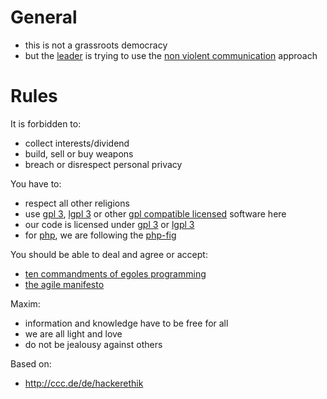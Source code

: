 # General

* this is not a grassroots democracy
* but the [leader](https://github.com/stevleibelt) is trying to use the [non violent communication](http://www.cnvc.org/) approach

# Rules

It is forbidden to:
* collect interests/dividend
* build, sell or buy weapons
* breach or disrespect personal privacy

You have to:
* respect all other religions
* use [gpl 3](https://www.gnu.org/licenses/gpl.html), [lgpl 3](https://www.gnu.org/licenses/lgpl.html) or other [gpl compatible licensed](https://www.gnu.org/licenses/license-list.html#GPLCompatibleLicenses) software here
* our code is licensed under [gpl 3](https://www.gnu.org/licenses/gpl.html) or [lgpl 3](https://www.gnu.org/licenses/lgpl.html)
* for [php](https://www.php.net), we are following the [php-fig](http://www.php-fig.org/)

You should be able to deal and agree or accept:
* [ten commandments of egoles programming](http://blog.codinghorror.com/the-ten-commandments-of-egoless-programming/)
* [the agile manifesto](https://en.wikipedia.org/wiki/Agile_software_development#The_Agile_Manifesto)

Maxim:
* information and knowledge have to be free for all
* we are all light and love
* do not be jealousy against others

Based on:
* http://ccc.de/de/hackerethik
